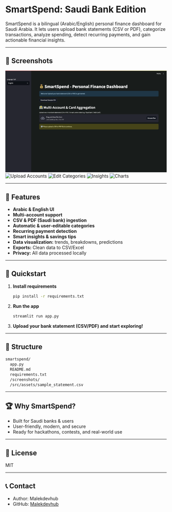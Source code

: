 # SmartSpend: Saudi Bank Edition

SmartSpend is a bilingual (Arabic/English) personal finance dashboard for Saudi Arabia. It lets users upload bank statements (CSV or PDF), categorize transactions, analyze spending, detect recurring payments, and gain actionable financial insights.

---

## 📸 Screenshots

<!-- Place your screenshots in the /screenshots folder and update the links below -->
![Dashboard](screenshots/dashboard_summary.png)
![Upload Accounts](screenshots/upload_multi_account.png)
![Edit Categories](screenshots/edit_categories_insights.png)
![Insights](screenshots/insights.png)
![Charts](screenshots/charts.png)

---

## 🚀 Features

- **Arabic & English UI**  
- **Multi-account support**  
- **CSV & PDF (Saudi bank) ingestion**  
- **Automatic & user-editable categories**  
- **Recurring payment detection**  
- **Smart insights & savings tips**  
- **Data visualization:** trends, breakdowns, predictions  
- **Exports:** Clean data to CSV/Excel  
- **Privacy:** All data processed locally

---

## 🏁 Quickstart

1. **Install requirements**
    ```bash
    pip install -r requirements.txt
    ```
2. **Run the app**
    ```bash
    streamlit run app.py
    ```
3. **Upload your bank statement (CSV/PDF) and start exploring!**

---

## 📂 Structure

```
smartspend/
  app.py
  README.md
  requirements.txt
  /screenshots/
  /src/assets/sample_statement.csv
```

---

## 🏆 Why SmartSpend?

- Built for Saudi banks & users
- User-friendly, modern, and secure
- Ready for hackathons, contests, and real-world use

---

## 📜 License

MIT

---

## 📞 Contact

- Author: Malekdevhub  
- GitHub: [Malekdevhub](https://github.com/Malekdevhub)
